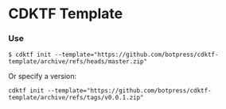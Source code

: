 # CDKTF Template

### Use
```
$ cdktf init --template="https://github.com/botpress/cdktf-template/archive/refs/heads/master.zip"
```
Or specify a version:
```
cdktf init --template="https://github.com/botpress/cdktf-template/archive/refs/tags/v0.0.1.zip"
```
